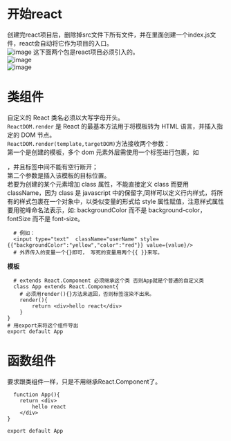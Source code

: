 # 开始react
创建完react项目后，删除掉src文件下所有文件，并在里面创建一个index.js文件，react会自动将它作为项目的入口。  
![image](https://github.com/DamaKiller/LargeleafHydrangea/assets/96570699/c334ab6d-f696-419f-803c-ae9c303210bc) 
这下面两个包是react项目必须引入的。  
![image](https://github.com/DamaKiller/LargeleafHydrangea/assets/96570699/b9e9b857-ec33-40b0-a556-3b20116982e9)   
![image](https://github.com/DamaKiller/LargeleafHydrangea/assets/96570699/2cf84ee7-15b8-4754-bd50-4017c9b9d89c)   


# 类组件
自定义的 React 类名必须以大写字母开头。  
`ReactDOM.render` 是 React 的最基本方法用于将模板转为 HTML 语言，并插入指定的 DOM 节点。  
`ReactDOM.render(template,targetDOM)`方法接收两个参数：  
 第一个是创建的模板，多个 dom 元素外层需使用一个标签进行包裹，如 <div>，并且标签中间不能有空行断开；  
 第二个参数是插入该模板的目标位置。  
若要为创建的某个元素增加 class 属性，不能直接定义 class 而要用 className，因为 class 是 javascript 中的保留字,同样可以定义行内样式，将所有的样式包裹在一个对象中，以类似变量的形式给 style 属性赋值，注意样式属性要用驼峰命名法表示，如: backgroundColor 而不是 background-color，fontSize 而不是 font-size。      
```
  # 例如：
  <input type="text"  className="userName" style={{"backgroundColor":"yellow","color":"red"}} value={value}/> 
  # 外界传入的变量一个{}即可， 写死的变量用两个{{ }}来写。
``` 
**模板**
```
  # extends React.Component 必须继承这个类 否则App就是个普通的自定义类
  class App extends React.Component{
    # 必须用render(){}方法来返回，否则标签渲染不出来。  
    render(){
        return <div>hello react</div>
    }
}
# 用export来将这个组件导出
export default App
```
  
  
# 函数组件  
要求跟类组件一样，只是不用继承React.Component了。  
```
  function App(){
    return <div>
        hello react
    </div>
}

export default App
```  
  
  
  
